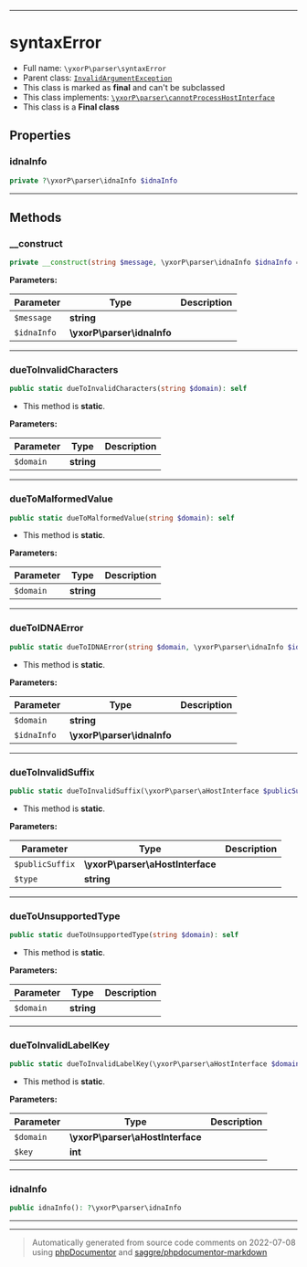 ***

# syntaxError





* Full name: `\yxorP\parser\syntaxError`
* Parent class: [`InvalidArgumentException`](../../InvalidArgumentException.md)
* This class is marked as **final** and can't be subclassed
* This class implements:
[`\yxorP\parser\cannotProcessHostInterface`](./cannotProcessHostInterface.md)
* This class is a **Final class**



## Properties


### idnaInfo



```php
private ?\yxorP\parser\idnaInfo $idnaInfo
```






***

## Methods


### __construct



```php
private __construct(string $message, \yxorP\parser\idnaInfo $idnaInfo = null): mixed
```








**Parameters:**

| Parameter | Type | Description |
|-----------|------|-------------|
| `$message` | **string** |  |
| `$idnaInfo` | **\yxorP\parser\idnaInfo** |  |




***

### dueToInvalidCharacters



```php
public static dueToInvalidCharacters(string $domain): self
```



* This method is **static**.




**Parameters:**

| Parameter | Type | Description |
|-----------|------|-------------|
| `$domain` | **string** |  |




***

### dueToMalformedValue



```php
public static dueToMalformedValue(string $domain): self
```



* This method is **static**.




**Parameters:**

| Parameter | Type | Description |
|-----------|------|-------------|
| `$domain` | **string** |  |




***

### dueToIDNAError



```php
public static dueToIDNAError(string $domain, \yxorP\parser\idnaInfo $idnaInfo): self
```



* This method is **static**.




**Parameters:**

| Parameter | Type | Description |
|-----------|------|-------------|
| `$domain` | **string** |  |
| `$idnaInfo` | **\yxorP\parser\idnaInfo** |  |




***

### dueToInvalidSuffix



```php
public static dueToInvalidSuffix(\yxorP\parser\aHostInterface $publicSuffix, string $type = &#039;&#039;): self
```



* This method is **static**.




**Parameters:**

| Parameter | Type | Description |
|-----------|------|-------------|
| `$publicSuffix` | **\yxorP\parser\aHostInterface** |  |
| `$type` | **string** |  |




***

### dueToUnsupportedType



```php
public static dueToUnsupportedType(string $domain): self
```



* This method is **static**.




**Parameters:**

| Parameter | Type | Description |
|-----------|------|-------------|
| `$domain` | **string** |  |




***

### dueToInvalidLabelKey



```php
public static dueToInvalidLabelKey(\yxorP\parser\aHostInterface $domain, int $key): self
```



* This method is **static**.




**Parameters:**

| Parameter | Type | Description |
|-----------|------|-------------|
| `$domain` | **\yxorP\parser\aHostInterface** |  |
| `$key` | **int** |  |




***

### idnaInfo



```php
public idnaInfo(): ?\yxorP\parser\idnaInfo
```











***


***
> Automatically generated from source code comments on 2022-07-08 using [phpDocumentor](http://www.phpdoc.org/) and [saggre/phpdocumentor-markdown](https://github.com/Saggre/phpDocumentor-markdown)
